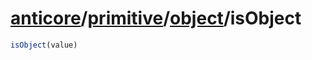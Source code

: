 # [anticore](../../../../../#reference)/[primitive](../../#reference)/[object](../#reference)/<a name="reference">isObject</a>

```js
isObject(value)
```